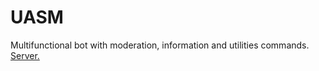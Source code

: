 # UASM
Multifunctional bot with moderation, information and utilities commands. [Server.](https://discord.gg/ffvp7d2sqd/)

